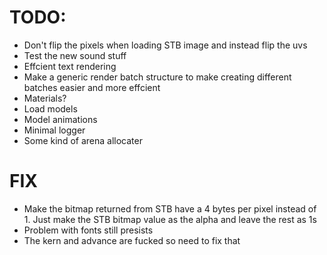 # TODO:
- Don't flip the pixels when loading STB image and instead flip the uvs
- Test the new sound stuff
- Effcient text rendering
- Make a generic render batch structure to make creating different batches easier and more effcient
- Materials? 
- Load models 
- Model animations
- Minimal logger
- Some kind of arena allocater

# FIX 
- Make the bitmap returned from STB have a 4 bytes per pixel instead of 1. Just make the STB bitmap value as the alpha and leave the rest as 1s
- Problem with fonts still presists
- The kern and advance are fucked so need to fix that 
